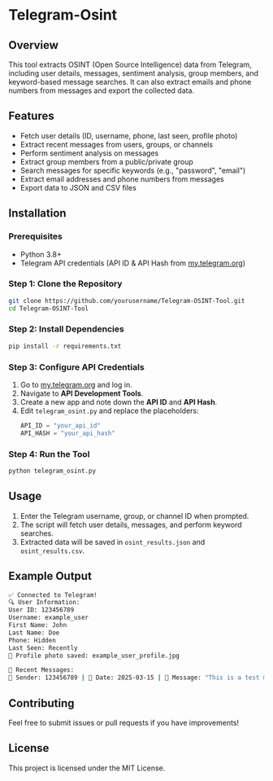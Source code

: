 # Telegram-Osint

## Overview
This tool extracts OSINT (Open Source Intelligence) data from Telegram, including user details, messages, sentiment analysis, group members, and keyword-based message searches. It can also extract emails and phone numbers from messages and export the collected data.

## Features
- Fetch user details (ID, username, phone, last seen, profile photo)
- Extract recent messages from users, groups, or channels
- Perform sentiment analysis on messages
- Extract group members from a public/private group
- Search messages for specific keywords (e.g., "password", "email")
- Extract email addresses and phone numbers from messages
- Export data to JSON and CSV files

## Installation

### **Prerequisites**
- Python 3.8+
- Telegram API credentials (API ID & API Hash from [my.telegram.org](https://my.telegram.org/))

### **Step 1: Clone the Repository**
```bash
git clone https://github.com/yourusername/Telegram-OSINT-Tool.git
cd Telegram-OSINT-Tool
```

### **Step 2: Install Dependencies**
```bash
pip install -r requirements.txt
```

### **Step 3: Configure API Credentials**
1. Go to [my.telegram.org](https://my.telegram.org/) and log in.
2. Navigate to **API Development Tools**.
3. Create a new app and note down the **API ID** and **API Hash**.
4. Edit `telegram_osint.py` and replace the placeholders:
   ```python
   API_ID = "your_api_id"
   API_HASH = "your_api_hash"
   ```

### **Step 4: Run the Tool**
```bash
python telegram_osint.py
```

## Usage
1. Enter the Telegram username, group, or channel ID when prompted.
2. The script will fetch user details, messages, and perform keyword searches.
3. Extracted data will be saved in `osint_results.json` and `osint_results.csv`.

## Example Output
```bash
✅ Connected to Telegram!
🔍 User Information:
User ID: 123456789
Username: example_user
First Name: John
Last Name: Doe
Phone: Hidden
Last Seen: Recently
📸 Profile photo saved: example_user_profile.jpg

📩 Recent Messages:
💬 Sender: 123456789 | 📅 Date: 2025-03-15 | 📜 Message: "This is a test message." | 😊 Sentiment: Neutral
```

## Contributing
Feel free to submit issues or pull requests if you have improvements!

## License
This project is licensed under the MIT License.
